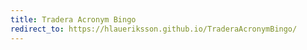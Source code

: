 ```yaml
---
title: Tradera Acronym Bingo
redirect_to: https://hlaueriksson.github.io/TraderaAcronymBingo/
---
```

